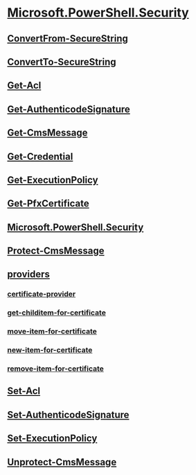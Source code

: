 #  [Microsoft.PowerShell.Security]()
##  [ConvertFrom-SecureString](ConvertFrom-SecureString.md)
##  [ConvertTo-SecureString](ConvertTo-SecureString.md)
##  [Get-Acl](Get-Acl.md)
##  [Get-AuthenticodeSignature](Get-AuthenticodeSignature.md)
##  [Get-CmsMessage](Get-CmsMessage.md)
##  [Get-Credential](Get-Credential.md)
##  [Get-ExecutionPolicy](Get-ExecutionPolicy.md)
##  [Get-PfxCertificate](Get-PfxCertificate.md)
##  [Microsoft.PowerShell.Security](Microsoft.PowerShell.Security.md)
##  [Protect-CmsMessage](Protect-CmsMessage.md)
##  [providers]()
###  [certificate-provider](providers/certificate-provider.md)
###  [get-childitem-for-certificate](providers/get-childitem-for-certificate.md)
###  [move-item-for-certificate](providers/move-item-for-certificate.md)
###  [new-item-for-certificate](providers/new-item-for-certificate.md)
###  [remove-item-for-certificate](providers/remove-item-for-certificate.md)
##  [Set-Acl](Set-Acl.md)
##  [Set-AuthenticodeSignature](Set-AuthenticodeSignature.md)
##  [Set-ExecutionPolicy](Set-ExecutionPolicy.md)
##  [Unprotect-CmsMessage](Unprotect-CmsMessage.md)
